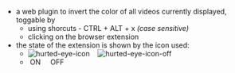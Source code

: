  - a web plugin to invert the color of all videos currently displayed, toggable by 
    - using shorcuts - CTRL + ALT + x _(case sensitive)_
    - clicking on the browser extension
 - the state of the extension is shown by the icon used:
   - ![hurted-eye-icon](https://user-images.githubusercontent.com/71428793/221570708-b8a77de3-7f73-4331-8cff-14a9956c06b8.png)    ![hurted-eye-icon-off](https://user-images.githubusercontent.com/71428793/221570860-168b258c-6e1d-485b-b612-a5c723e9f826.png)
   -  ON     OFF
